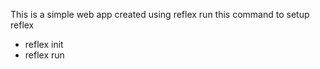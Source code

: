 This is a simple web app created using reflex
 run this command to setup reflex
 - reflex init
 - reflex run
